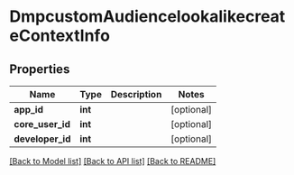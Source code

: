 # DmpcustomAudiencelookalikecreateContextInfo

## Properties
Name | Type | Description | Notes
------------ | ------------- | ------------- | -------------
**app_id** | **int** |  | [optional] 
**core_user_id** | **int** |  | [optional] 
**developer_id** | **int** |  | [optional] 

[[Back to Model list]](../README.md#documentation-for-models) [[Back to API list]](../README.md#documentation-for-api-endpoints) [[Back to README]](../README.md)

